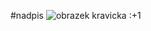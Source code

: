 #nadpis
![obrazek kravicka](https://www.bing.com/images/search?view=detailV2&ccid=A%2BWr0WSo&id=CDDF4703ED3713CAB17B9EF56A9DA7FB35E01C8E&thid=OIP.A-Wr0WSolARZnCK171mt2AHaK0&mediaurl=https%3A%2F%2Fwallpapercave.com%2Fwp%2Fwp12029407.jpg&cdnurl=https%3A%2F%2Fth.bing.com%2Fth%2Fid%2FR.03e5abd164a89404599c22b5ef59add8%3Frik%3DjhzgNfunnWr1ng%26pid%3DImgRaw%26r%3D0&exph=2432&expw=1664&q=cute+cow&simid=608038525273647257&FORM=IRPRST&ck=1AFD86C64BD44545F71D4430E34B16C5&selectedIndex=4&itb=0&cw=1685&ch=868&ajaxhist=0&ajaxserp=00)
:+1
